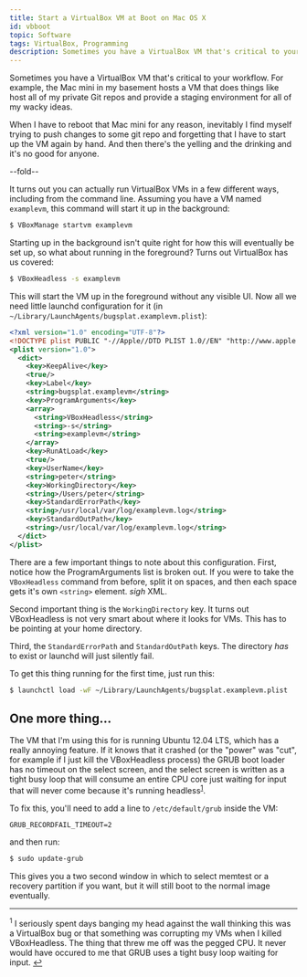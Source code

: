 ```yaml
---
title: Start a VirtualBox VM at Boot on Mac OS X
id: vbboot
topic: Software
tags: VirtualBox, Programming
description: Sometimes you have a VirtualBox VM that's critical to your workflow. Start it at system boot with launchd.
---
```


Sometimes you have a VirtualBox VM that's critical to your workflow. For example, the Mac mini in my basement hosts a VM that does things like host all of my private Git repos and provide a staging environment for all of my wacky ideas.

When I have to reboot that Mac mini for any reason, inevitably I find myself trying to push changes to some git repo and forgetting that I have to start up the VM again by hand. And then there's the yelling and the drinking and it's no good for anyone.

--fold--

It turns out you can actually run VirtualBox VMs in a few different ways, including from the command line. Assuming you have a VM named `examplevm`, this command will start it up in the background:

```bash
$ VBoxManage startvm examplevm
```

Starting up in the background isn't quite right for how this will eventually be set up, so what about running in the foreground? Turns out VirtualBox has us covered:

```bash
$ VBoxHeadless -s examplevm
```

This will start the VM up in the foreground without any visible UI. Now all we need little launchd configuration for it (in `~/Library/LaunchAgents/bugsplat.examplevm.plist`):

```xml
<?xml version="1.0" encoding="UTF-8"?>
<!DOCTYPE plist PUBLIC "-//Apple//DTD PLIST 1.0//EN" "http://www.apple.com/DTDs/PropertyList-1.0.dtd">
<plist version="1.0">
  <dict>
    <key>KeepAlive</key>
    <true/>
    <key>Label</key>
    <string>bugsplat.examplevm</string>
    <key>ProgramArguments</key>
    <array>
      <string>VBoxHeadless</string>
      <string>-s</string>
      <string>examplevm</string>
    </array>
    <key>RunAtLoad</key>
    <true/>
    <key>UserName</key>
    <string>peter</string>
    <key>WorkingDirectory</key>
    <string>/Users/peter</string>
    <key>StandardErrorPath</key>
    <string>/usr/local/var/log/examplevm.log</string>
    <key>StandardOutPath</key>
    <string>/usr/local/var/log/examplevm.log</string>
  </dict>
</plist>
```

There are a few important things to note about this configuration. First, notice how the ProgramArguments list is broken out. If you were to take the `VBoxHeadless` command from before, split it on spaces, and then each space gets it's own `<string>` element. *sigh* XML.

Second important thing is the `WorkingDirectory` key. It turns out VBoxHeadless is not very smart about where it looks for VMs. This has to be pointing at your home directory.

Third, the `StandardErrorPath` and `StandardOutPath` keys. The directory *has* to exist or launchd will just silently fail.

To get this thing running for the first time, just run this:

```bash
$ launchctl load -wF ~/Library/LaunchAgents/bugsplat.examplevm.plist
```

## One more thing...

The VM that I'm using this for is running Ubuntu 12.04 LTS, which has a really annoying feature. If it knows that it crashed (or the "power" was "cut", for example if I just kill the VBoxHeadless process) the GRUB boot loader has no timeout on the select screen, and the select screen is written as a tight busy loop that will consume an entire CPU core just waiting for input that will never come because it's running headless<sup><a href="#fn1" id="fn1-ref">1</a></sup>.

To fix this, you'll need to add a line to `/etc/default/grub` inside the VM:

```
GRUB_RECORDFAIL_TIMEOUT=2
```

and then run:

```bash
$ sudo update-grub
```

This gives you a two second window in which to select memtest or a recovery partition if you want, but it will still boot to the normal image eventually.

---

<p class="small" id="fn1">
<sup>1</sup> I seriously spent days banging my head against the wall thinking this was a VirtualBox bug or that something was corrupting my VMs when I killed VBoxHeadless. The thing that threw me off was the pegged CPU. It never would have occured to me that GRUB uses a tight busy loop waiting for input. <a href="#fn1-ref">&#8617;</a>
</p>
